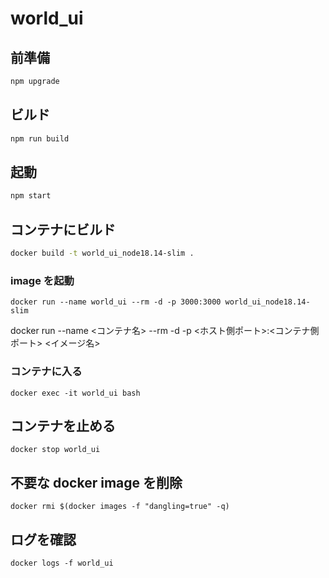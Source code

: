 # world_ui

## 前準備

```sh
npm upgrade
```

## ビルド

```sh
npm run build
```

## 起動

```sh
npm start
```

## コンテナにビルド

```sh
docker build -t world_ui_node18.14-slim .
```

### image を起動

```shell
docker run --name world_ui --rm -d -p 3000:3000 world_ui_node18.14-slim
```

docker run --name <コンテナ名> --rm -d -p <ホスト側ポート>:<コンテナ側ポート> <イメージ名>

### コンテナに入る

```shell
docker exec -it world_ui bash
```

## コンテナを止める

```shell
docker stop world_ui
```

## 不要な docker image を削除

```shell
docker rmi $(docker images -f "dangling=true" -q)
```

## ログを確認

```shell
docker logs -f world_ui
```
